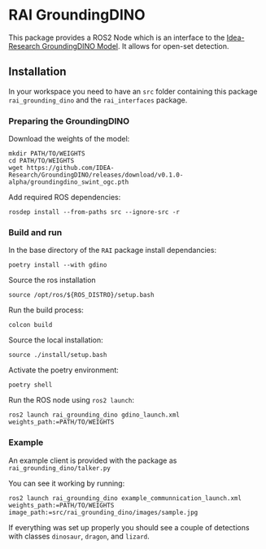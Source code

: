 # RAI GroundingDINO

This package provides a ROS2 Node which is an interface to the [Idea-Research GroundingDINO Model](https://github.com/IDEA-Research/GroundingDINO).
It allows for open-set detection.

## Installation

In your workspace you need to have an `src` folder containing this package `rai_grounding_dino` and the `rai_interfaces` package.

### Preparing the GroundingDINO

Download the weights of the model:

```
mkdir PATH/TO/WEIGHTS
cd PATH/TO/WEIGHTS
wget https://github.com/IDEA-Research/GroundingDINO/releases/download/v0.1.0-alpha/groundingdino_swint_ogc.pth
```

Add required ROS dependencies:

```
rosdep install --from-paths src --ignore-src -r
```

### Build and run

In the base directory of the `RAI` package install dependancies:

```
poetry install --with gdino
```
Source the ros installation

```
source /opt/ros/${ROS_DISTRO}/setup.bash
```
Run the build process:

```
colcon build
```
Source the local installation:

```
source ./install/setup.bash
```
Activate the poetry environment:

```
poetry shell
```
Run the ROS node using `ros2 launch`:

```
ros2 launch rai_grounding_dino gdino_launch.xml weights_path:=PATH/TO/WEIGHTS
```
### Example

An example client is provided with the package as `rai_grounding_dino/talker.py`

You can see it working by running:

```
ros2 launch rai_grounding_dino example_communnication_launch.xml weights_path:=PATH/TO/WEIGHTS image_path:=src/rai_grounding_dino/images/sample.jpg
```
If everything was set up properly you should see a couple of detections with classes `dinosaur`, `dragon`, and `lizard`.
